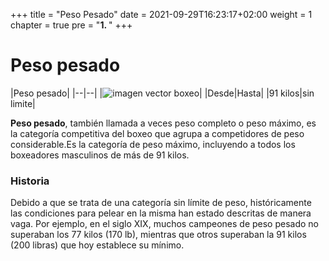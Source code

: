 +++
title = "Peso Pesado"
date = 2021-09-29T16:23:17+02:00
weight = 1
chapter = true
pre = "<b>1. </b>"
+++


# Peso pesado
|Peso pesado|
|--|--|
|![imagen vector boxeo](/images/guantes.jpg)|
|Desde|Hasta|
|91 kilos|sin limite|

    
**Peso pesado**, también llamada a veces peso completo o peso máximo, es la categoría competitiva del boxeo que agrupa a competidores de peso considerable.Es la categoría de peso máximo, incluyendo a todos los boxeadores masculinos de más de 91 kilos.

### Historia
Debido a que se trata de una categoría sin límite de peso, históricamente las condiciones para pelear en la misma han estado descritas de manera vaga. Por ejemplo, en el siglo XIX, muchos campeones de peso pesado no superaban los 77 kilos (170 lb), mientras que otros superaban la 91 kilos (200 libras) que hoy establece su mínimo.